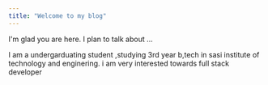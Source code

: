 ```yaml
---
title: "Welcome to my blog"
---
```


I'm glad you are here. I plan to talk about ...

I am a undergarduating student ,studying 3rd year b,tech in sasi institute of technology and enginering.
i am very interested towards full stack developer
